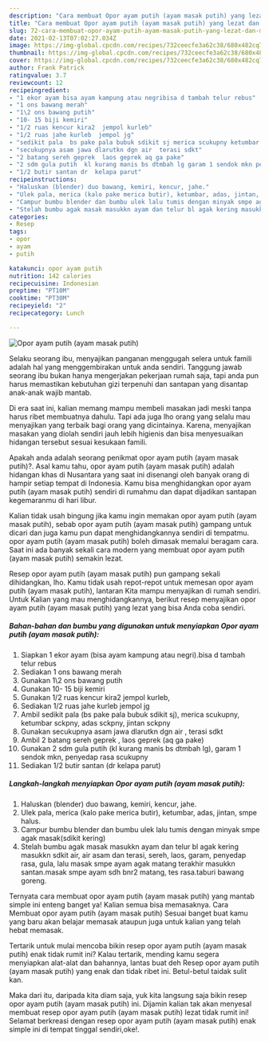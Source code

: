 ```yaml
---
description: "Cara membuat Opor ayam putih (ayam masak putih) yang lezat dan Mudah Dibuat"
title: "Cara membuat Opor ayam putih (ayam masak putih) yang lezat dan Mudah Dibuat"
slug: 72-cara-membuat-opor-ayam-putih-ayam-masak-putih-yang-lezat-dan-mudah-dibuat
date: 2021-02-13T07:02:27.034Z
image: https://img-global.cpcdn.com/recipes/732ceecfe3a62c38/680x482cq70/opor-ayam-putih-ayam-masak-putih-foto-resep-utama.jpg
thumbnail: https://img-global.cpcdn.com/recipes/732ceecfe3a62c38/680x482cq70/opor-ayam-putih-ayam-masak-putih-foto-resep-utama.jpg
cover: https://img-global.cpcdn.com/recipes/732ceecfe3a62c38/680x482cq70/opor-ayam-putih-ayam-masak-putih-foto-resep-utama.jpg
author: Frank Patrick
ratingvalue: 3.7
reviewcount: 12
recipeingredient:
- "1 ekor ayam bisa ayam kampung atau negribisa d tambah telur rebus"
- "1 ons bawang merah"
- "1\2 ons bawang putih"
- "10- 15 biji kemiri"
- "1/2 ruas kencur kira2  jempol kurleb"
- "1/2 ruas jahe kurleb  jempol jg"
- "sedikit pala  bs pake pala bubuk sdikit sj merica scukupny ketumbar sckpny adas sckpny jintan sckpny"
- "secukupnya asam jawa dlarutkn dgn air  terasi sdkt"
- "2 batang sereh geprek  laos geprek aq ga pake"
- "2 sdm gula putih  kl kurang manis bs dtmbah lg garam 1 sendok mkn penyedap rasa scukupny"
- "1/2 butir santan dr  kelapa parut"
recipeinstructions:
- "Haluskan (blender) duo bawang, kemiri, kencur, jahe."
- "Ulek pala, merica (kalo pake merica butir), ketumbar, adas, jintan, smpe halus."
- "Campur bumbu blender dan bumbu ulek lalu tumis dengan minyak smpe agak masak(sdikit kering)"
- "Stelah bumbu agak masak masukkn ayam dan telur bl agak kering masukkn sdkit air, air asam dan terasi, sereh, laos, garam, penyedap rasa, gula, lalu masak smpe ayam agak matang terakhir masukkn santan.masak smpe ayam sdh bnr2 matang, tes rasa.taburi bawang goreng."
categories:
- Resep
tags:
- opor
- ayam
- putih

katakunci: opor ayam putih 
nutrition: 142 calories
recipecuisine: Indonesian
preptime: "PT10M"
cooktime: "PT30M"
recipeyield: "2"
recipecategory: Lunch

---
```



![Opor ayam putih (ayam masak putih)](https://img-global.cpcdn.com/recipes/732ceecfe3a62c38/680x482cq70/opor-ayam-putih-ayam-masak-putih-foto-resep-utama.jpg)

Selaku seorang ibu, menyajikan panganan menggugah selera untuk famili adalah hal yang menggembirakan untuk anda sendiri. Tanggung jawab seorang ibu bukan hanya mengerjakan pekerjaan rumah saja, tapi anda pun harus memastikan kebutuhan gizi terpenuhi dan santapan yang disantap anak-anak wajib mantab.

Di era  saat ini, kalian memang mampu membeli masakan jadi meski tanpa harus ribet membuatnya dahulu. Tapi ada juga lho orang yang selalu mau menyajikan yang terbaik bagi orang yang dicintainya. Karena, menyajikan masakan yang diolah sendiri jauh lebih higienis dan bisa menyesuaikan hidangan tersebut sesuai kesukaan famili. 



Apakah anda adalah seorang penikmat opor ayam putih (ayam masak putih)?. Asal kamu tahu, opor ayam putih (ayam masak putih) adalah hidangan khas di Nusantara yang saat ini disenangi oleh banyak orang di hampir setiap tempat di Indonesia. Kamu bisa menghidangkan opor ayam putih (ayam masak putih) sendiri di rumahmu dan dapat dijadikan santapan kegemaranmu di hari libur.

Kalian tidak usah bingung jika kamu ingin memakan opor ayam putih (ayam masak putih), sebab opor ayam putih (ayam masak putih) gampang untuk dicari dan juga kamu pun dapat menghidangkannya sendiri di tempatmu. opor ayam putih (ayam masak putih) boleh dimasak memalui beragam cara. Saat ini ada banyak sekali cara modern yang membuat opor ayam putih (ayam masak putih) semakin lezat.

Resep opor ayam putih (ayam masak putih) pun gampang sekali dihidangkan, lho. Kamu tidak usah repot-repot untuk memesan opor ayam putih (ayam masak putih), lantaran Kita mampu menyajikan di rumah sendiri. Untuk Kalian yang mau menghidangkannya, berikut resep menyajikan opor ayam putih (ayam masak putih) yang lezat yang bisa Anda coba sendiri.

<!--inarticleads1-->

##### Bahan-bahan dan bumbu yang digunakan untuk menyiapkan Opor ayam putih (ayam masak putih):

1. Siapkan 1 ekor ayam (bisa ayam kampung atau negri).bisa d tambah telur rebus
1. Sediakan 1 ons bawang merah
1. Gunakan 1\2 ons bawang putih
1. Gunakan 10- 15 biji kemiri
1. Gunakan 1/2 ruas kencur kira2  jempol kurleb,
1. Sediakan 1/2 ruas jahe kurleb  jempol jg
1. Ambil sedikit pala  (bs pake pala bubuk sdikit sj), merica scukupny, ketumbar sckpny, adas sckpny, jintan sckpny
1. Gunakan secukupnya asam jawa dlarutkn dgn air , terasi sdkt
1. Ambil 2 batang sereh geprek , laos geprek (aq ga pake)
1. Gunakan 2 sdm gula putih  (kl kurang manis bs dtmbah lg), garam 1 sendok mkn, penyedap rasa scukupny
1. Sediakan 1/2 butir santan (dr  kelapa parut)




<!--inarticleads2-->

##### Langkah-langkah menyiapkan Opor ayam putih (ayam masak putih):

1. Haluskan (blender) duo bawang, kemiri, kencur, jahe.
1. Ulek pala, merica (kalo pake merica butir), ketumbar, adas, jintan, smpe halus.
1. Campur bumbu blender dan bumbu ulek lalu tumis dengan minyak smpe agak masak(sdikit kering)
1. Stelah bumbu agak masak masukkn ayam dan telur bl agak kering masukkn sdkit air, air asam dan terasi, sereh, laos, garam, penyedap rasa, gula, lalu masak smpe ayam agak matang terakhir masukkn santan.masak smpe ayam sdh bnr2 matang, tes rasa.taburi bawang goreng.




Ternyata cara membuat opor ayam putih (ayam masak putih) yang mantab simple ini enteng banget ya! Kalian semua bisa memasaknya. Cara Membuat opor ayam putih (ayam masak putih) Sesuai banget buat kamu yang baru akan belajar memasak ataupun juga untuk kalian yang telah hebat memasak.

Tertarik untuk mulai mencoba bikin resep opor ayam putih (ayam masak putih) enak tidak rumit ini? Kalau tertarik, mending kamu segera menyiapkan alat-alat dan bahannya, lantas buat deh Resep opor ayam putih (ayam masak putih) yang enak dan tidak ribet ini. Betul-betul taidak sulit kan. 

Maka dari itu, daripada kita diam saja, yuk kita langsung saja bikin resep opor ayam putih (ayam masak putih) ini. Dijamin kalian tak akan menyesal membuat resep opor ayam putih (ayam masak putih) lezat tidak rumit ini! Selamat berkreasi dengan resep opor ayam putih (ayam masak putih) enak simple ini di tempat tinggal sendiri,oke!.

